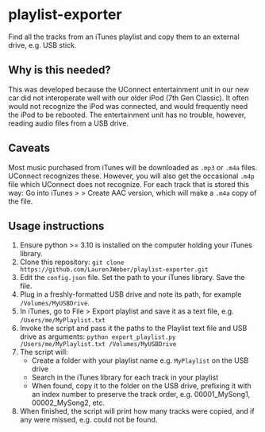 # playlist-exporter

Find all the tracks from an iTunes playlist and copy them to an external drive, e.g. USB stick.

## Why is this needed?

This was developed because the UConnect entertainment unit in our new car did not interoperate well with our older iPod (7th Gen Classic).
It often would not recognize the iPod was connected, and would frequently need the iPod to be rebooted.  The entertainment unit has no trouble, however, reading audio files from a USB drive.

## Caveats

Most music purchased from iTunes will be downloaded as `.mp3` or `.m4a` files.  UConnect recognizes these.  However, you will also get the occasional `.m4p` file which UConnect does not recognize.  For each track that is stored this way: Go into iTunes > > Create AAC version, which will make a `.m4a` copy of the file.

## Usage instructions

1. Ensure python >= 3.10 is installed on the computer holding your iTunes library.
2. Clone this repository: `git clone https://github.com/LaurenJWeber/playlist-exporter.git`
3. Edit the `config.json` file.  Set the path to your iTunes library.  Save the file.
4. Plug in a freshly-formatted USB drive and note its path, for example `/Volumes/MyUSBDrive`.
5. In iTunes, go to File > Export playlist and save it as a text file, e.g. `/Users/me/MyPlaylist.txt`
6. Invoke the script and pass it the paths to the Playlist text file and USB drive as arguments:
    `python export_playlist.py /Users/me/MyPlaylist.txt /Volumes/MyUSBDrive`
7. The script will:
   * Create a folder with your playlist name e.g. `MyPlaylist` on the USB drive
   * Search in the iTunes library for each track in your playlist
   * When found, copy it to the folder on the USB drive, prefixing it with an index number to preserve the track order, e.g. 00001_MySong1, 00002_MySong2, etc.
8. When finished, the script will print how many tracks were copied, and if any were missed, e.g. could not be found.
